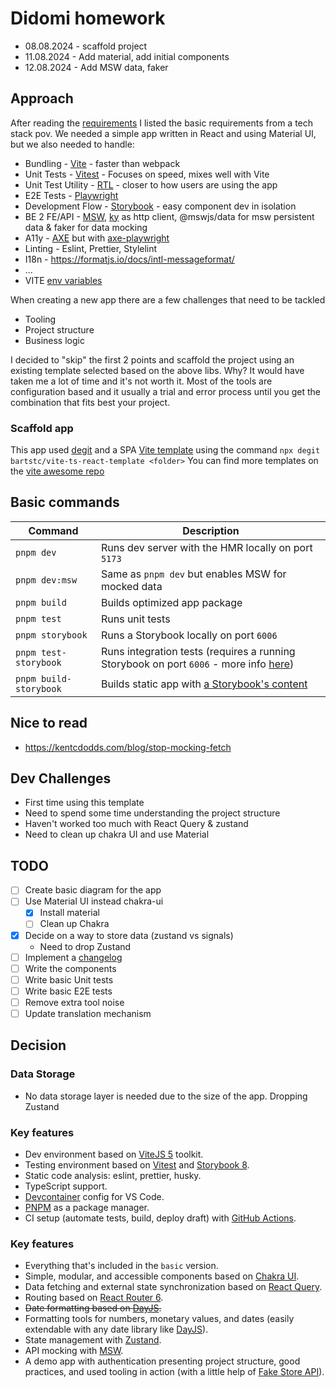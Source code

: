 # Didomi homework

-   08.08.2024 - scaffold project
-   11.08.2024 - Add material, add initial components
-   12.08.2024 - Add MSW data, faker

## Approach

After reading the [requirements](https://github.com/didomi/challenges/tree/master/frontend) I listed the basic requirements from a tech stack pov.
We needed a simple app written in React and using Material UI, but we also needed to handle:

-   Bundling - [Vite](https://vitejs.dev/) - faster than webpack
-   Unit Tests - [Vitest](https://vitest.dev/) - Focuses on speed, mixes well with Vite
-   Unit Test Utility - [RTL](https://testing-library.com/) - closer to how users are using the app
-   E2E Tests - [Playwright](https://playwright.dev/)
-   Development Flow - [Storybook](https://storybook.js.org/) - easy component dev in isolation
-   BE 2 FE/API - [MSW](https://mswjs.io/), [ky](https://www.npmjs.com/package/ky) as http client, @mswjs/data for msw persistent data & faker for data mocking
-   A11y - [AXE](https://github.com/dequelabs/axe-core) but with [axe-playwright](https://github.com/abhinaba-ghosh/axe-playwright)
-   Linting - Eslint, Prettier, Stylelint
-   I18n - https://formatjs.io/docs/intl-messageformat/
-   ...
-   VITE [env variables](https://vitejs.dev/guide/env-and-mode)

When creating a new app there are a few challenges that need to be tackled

-   Tooling
-   Project structure
-   Business logic

I decided to "skip" the first 2 points and scaffold the project using an existing template selected based on the above libs. Why?
It would have taken me a lot of time and it's not worth it. Most of the tools are configuration based and it usually a trial and error process until you get the combination that fits best your project.

### Scaffold app

This app used [degit](https://github.com/Rich-Harris/degit) and a SPA [Vite template](https://github.com/bartstc/vite-ts-react-template) using the command `npx degit bartstc/vite-ts-react-template <folder>`
You can find more templates on the [vite awesome repo](https://github.com/vitejs/awesome-vite#templates)

## Basic commands

| Command                | Description                                                                                                                                                |
| ---------------------- | ---------------------------------------------------------------------------------------------------------------------------------------------------------- |
| `pnpm dev`             | Runs dev server with the HMR locally on port `5173`                                                                                                        |
| `pnpm dev:msw`         | Same as `pnpm dev` but enables MSW for mocked data                                                                                                         |
| `pnpm build`           | Builds optimized app package                                                                                                                               |
| `pnpm test`            | Runs unit tests                                                                                                                                            |
| `pnpm storybook`       | Runs a Storybook locally on port `6006`                                                                                                                    |
| `pnpm test-storybook`  | Runs integration tests (requires a running Storybook on port `6006` - more info [here](https://storybook.js.org/blog/interaction-testing-with-storybook/)) |
| `pnpm build-storybook` | Builds static app with [a Storybook's content](https://storybook.js.org/docs/react/sharing/publish-storybook)                                              |

## Nice to read

-   https://kentcdodds.com/blog/stop-mocking-fetch

## Dev Challenges

-   First time using this template
-   Need to spend some time understanding the project structure
-   Haven't worked too much with React Query & zustand
-   Need to clean up chakra UI and use Material

## TODO

-   [ ] Create basic diagram for the app
-   [ ] Use Material UI instead chakra-ui
    -   [x] Install material
    -   [ ] Clean up Chakra
-   [x] Decide on a way to store data (zustand vs signals)
    -   Need to drop Zustand
-   [ ] Implement a [changelog](https://changelog.md/)
-   [ ] Write the components
-   [ ] Write basic Unit tests
-   [ ] Write basic E2E tests
-   [ ] Remove extra tool noise
-   [ ] Update translation mechanism

## Decision

### Data Storage

-   No data storage layer is needed due to the size of the app. Dropping Zustand

### Key features

-   Dev environment based on [ViteJS 5](https://vitejs.dev/) toolkit.
-   Testing environment based on [Vitest](https://vitest.dev/) and [Storybook 8](https://storybook.js.org/).
-   Static code analysis: eslint, prettier, husky.
-   TypeScript support.
-   [Devcontainer](https://code.visualstudio.com/docs/devcontainers/containers) config for VS Code.
-   [PNPM](https://pnpm.io/) as a package manager.
-   CI setup (automate tests, build, deploy draft) with [GitHub Actions](https://docs.github.com/en/actions).

### Key features

-   Everything that's included in the `basic` version.
-   Simple, modular, and accessible components based on [Chakra UI](https://chakra-ui.com/).
-   Data fetching and external state synchronization based on [React Query](https://tanstack.com/query/v4/).
-   Routing based on [React Router 6](https://reactrouter.com/en/main/start/overview).
-   ~~Date formatting based on [DayJS](https://day.js.org/).~~
-   Formatting tools for numbers, monetary values, and dates (easily extendable with any date library like [DayJS](https://day.js.org/)).
-   State management with [Zustand](https://docs.pmnd.rs/zustand/getting-started/introduction).
-   API mocking with [MSW](https://mswjs.io/).
-   A demo app with authentication presenting project structure, good practices, and used tooling in action (with a little help of [Fake Store API](https://fakestoreapi.com/docs)).
